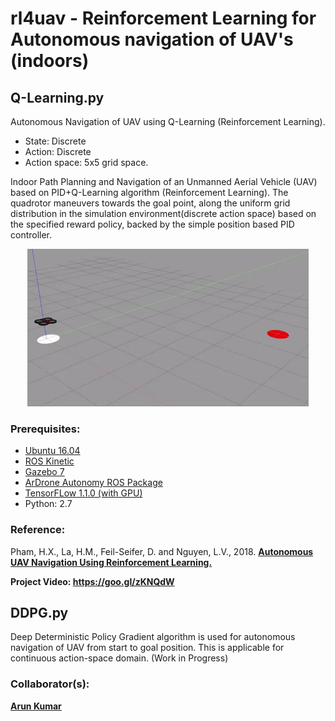# rl4uav - Reinforcement Learning for Autonomous navigation of UAV's (indoors) 
## **Q-Learning.py**
Autonomous Navigation of UAV using Q-Learning (Reinforcement Learning). 
- State: Discrete
- Action: Discrete
- Action space: 5x5 grid space.

Indoor Path Planning and Navigation of an Unmanned Aerial Vehicle (UAV) based on PID+Q-Learning algorithm (Reinforcement Learning). The quadrotor maneuvers towards the goal point, along the uniform grid distribution in the simulation environment(discrete action space) based on the specified reward policy, backed by the simple position based PID controller.
<p align= "center">
<img src="drone_qlearning.gif/">
</p>

### Prerequisites:
- <a href="http://releases.ubuntu.com/16.04/">Ubuntu 16.04</a> 
- <a href="http://wiki.ros.org/kinetic">ROS Kinetic</a>
- <a href="http://gazebosim.org/">Gazebo 7</a>
- <a href="https://github.com/AutonomyLab/ardrone_autonomy">ArDrone Autonomy ROS Package</a>
- <a href="https://www.tensorflow.org/install/">TensorFLow 1.1.0 (with GPU)</a>
- Python: 2.7

### Reference:  
Pham, H.X., La, H.M., Feil-Seifer, D. and Nguyen, L.V., 2018. <a href="https://arxiv.org/abs/1801.05086"><b>Autonomous UAV Navigation Using Reinforcement Learning.</b></a>

**Project Video: https://goo.gl/zKNQdW**

## DDPG.py 
Deep Deterministic Policy Gradient algorithm is used for autonomous navigation of UAV from start to goal position. This is applicable for continuous action-space domain. (Work in Progress)

### Collaborator(s):
**<a href="https://github.com/ioarun">Arun Kumar</a>** 
